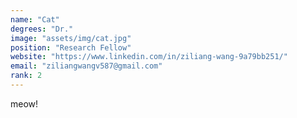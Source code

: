 ```yaml
---
name: "Cat"
degrees: "Dr."
image: "assets/img/cat.jpg"
position: "Research Fellow"
website: "https://www.linkedin.com/in/ziliang-wang-9a79bb251/"
email: "ziliangwangv587@gmail.com"
rank: 2
---
```


meow!
